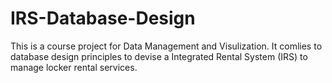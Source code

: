 # IRS-Database-Design
This is a course project for Data Management and Visulization. It comlies to database design principles to devise a Integrated Rental System (IRS) to manage locker rental services.
